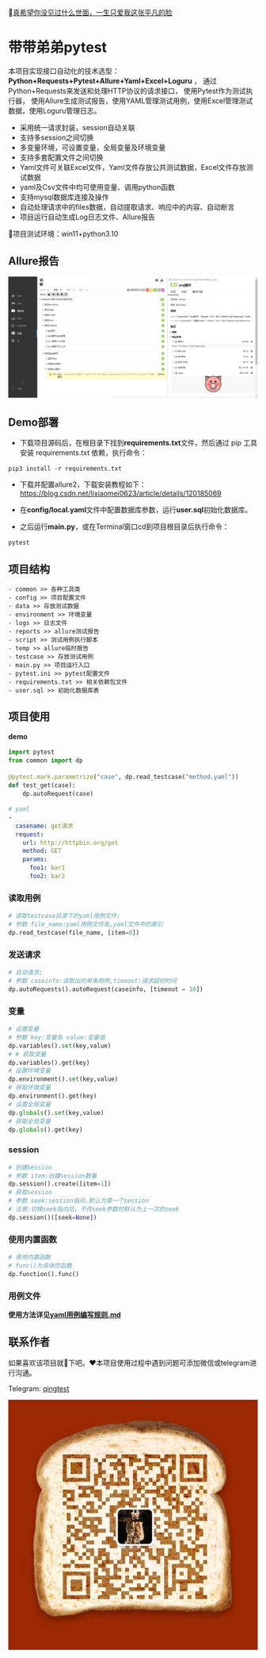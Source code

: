 :link:[真希望你没见过什么世面，一生只爱我这张平凡的脸](https://music.163.com/#/song?id=1963720173)
# 带带弟弟pytest

本项目实现接口自动化的技术选型：**Python+Requests+Pytest+Allure+Yaml+Excel+Loguru** ，
通过Python+Requests来发送和处理HTTP协议的请求接口， 使用Pytest作为测试执行器，
使用Allure生成测试报告，使用YAML管理测试用例，使用Excel管理测试数据，使用Loguru管理日志。

- 采用统一请求封装，session自动关联
- 支持多session之间切换
- 多变量环境，可设置变量，全局变量及环境变量
- 支持多套配置文件之间切换
- Yaml文件可关联Excel文件，Yaml文件存放公共测试数据，Excel文件存放测试数据
- yaml及Csv文件中均可使用变量、调用python函数
- 支持mysql数据库连接及操作
- 自动处理请求中的files数据，自动提取请求、响应中的内容、自动断言
- 项目运行自动生成Log日志文件、Allure报告

:loudspeaker:项目测试环境：win11+python3.10

## Allure报告

![allure](img/allure.png)

## Demo部署

- 下载项目源码后，在根目录下找到**requirements.txt**文件，然后通过 pip 工具安装 requirements.txt 依赖，执行命令：

```shell
pip3 install -r requirements.txt
```
- 下载并配置allure2，下载安装教程如下：https://blog.csdn.net/lixiaomei0623/article/details/120185069

- 在**config/local.yaml**文件中配置数据库参数，运行**user.sql**初始化数据库。

- 之后运行**main.py**，或在Terminal窗口cd到项目根目录后执行命令：

```shell
pytest
```

## 项目结构

```text
- common >> 各种工具类
- config >> 项目配置文件
- data >> 存放测试数据
- environment >> 环境变量
- logs >> 日志文件
- reports >> allure测试报告
- script >> 测试用例执行脚本
- temp >> allure临时报告
- testcase >> 存放测试用例
- main.py >> 项目运行入口
- pytest.ini >> pytest配置文件
- requirements.txt >> 相关依赖包文件
- user.sql >> 初始化数据库表
```

## 项目使用

**demo**

```python
import pytest
from common import dp

@pytest.mark.parametrize("case", dp.read_testcase("method.yaml"))
def test_get(case):
	dp.autoRequest(case)
```

```yaml
# yaml
-
  casename: get请求
  request:
    url: http://httpbin.org/get
    method: GET
    params:
      foo1: bar1
      foo2: bar2
```

### 读取用例

```python
# 读取testcase目录下的yaml用例文件;
# 参数 file_name:yaml用例文件名,yaml文件中的索引
dp.read_testcase(file_name, [item=0])
```

### 发送请求

```python
# 自动请求;
# 参数 caseinfo:读取出的单条用例,timeout:请求超时时间
dp.autoRequests().autoRequest(caseinfo, [timeout = 10])
```

### 变量

```python
# 设置变量
# 参数 key:变量名 value:变量值
dp.variables().set(key,value)
# # 获取变量
dp.variables().get(key)
# 设置环境变量
dp.environment().set(key,value)
# 获取环境变量
dp.environment().get(key)
# 设置全局变量
dp.globals().set(key,value)
# 获取全局变量
dp.globals().get(key)
```

### session

```python
# 创建session
# 参数 item:创建session数量
dp.session().create([item=1])
# 获取session
# 参数 seek:session指向,默认为第一个session
# 注意:切换seek指向后，不传seek参数时默认为上一次的seek
dp.session()([seek=None])
```

### 使用内置函数

```python
# 使用内置函数
# func()为具体的函数
dp.function().func()
```

### 用例文件

**使用方法详见[yaml用例编写规则.md](yaml用例编写规则.md)**

## 联系作者

如果喜欢该项目就:star2:下吧。:heart:本项目使用过程中遇到问题可添加微信或telegram进行沟通。

Telegram: [qingtest](https://t.me/qingtest)

![vx](img/vx.jpg)